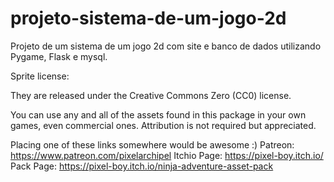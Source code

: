 # projeto-sistema-de-um-jogo-2d
Projeto de um sistema de um jogo 2d com site e banco de dados utilizando Pygame, Flask e mysql. 



Sprite license:

They are released under the Creative Commons Zero (CC0) license.

You can use any and all of the assets found in this package in your own games,
even commercial ones. Attribution is not required but appreciated.

Placing one of these links somewhere would be awesome :)
Patreon: https://www.patreon.com/pixelarchipel 
Itchio Page: https://pixel-boy.itch.io/
Pack Page: https://pixel-boy.itch.io/ninja-adventure-asset-pack
